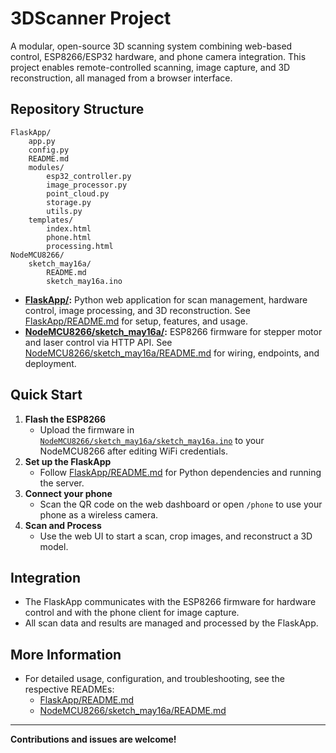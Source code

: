 # 3DScanner Project

A modular, open-source 3D scanning system combining web-based control, ESP8266/ESP32 hardware, and phone camera integration. This project enables remote-controlled scanning, image capture, and 3D reconstruction, all managed from a browser interface.

## Repository Structure

```
FlaskApp/
    app.py
    config.py
    README.md
    modules/
        esp32_controller.py
        image_processor.py
        point_cloud.py
        storage.py
        utils.py
    templates/
        index.html
        phone.html
        processing.html
NodeMCU8266/
    sketch_may16a/
        README.md
        sketch_may16a.ino
```

- **[FlaskApp/](FlaskApp/README.md):** Python web application for scan management, hardware control, image processing, and 3D reconstruction. See [FlaskApp/README.md](FlaskApp/README.md) for setup, features, and usage.
- **[NodeMCU8266/sketch_may16a/](NodeMCU8266/sketch_may16a/README.md):** ESP8266 firmware for stepper motor and laser control via HTTP API. See [NodeMCU8266/sketch_may16a/README.md](NodeMCU8266/sketch_may16a/README.md) for wiring, endpoints, and deployment.

## Quick Start

1. **Flash the ESP8266**  
   - Upload the firmware in [`NodeMCU8266/sketch_may16a/sketch_may16a.ino`](NodeMCU8266/sketch_may16a/sketch_may16a.ino) to your NodeMCU8266 after editing WiFi credentials.
2. **Set up the FlaskApp**  
   - Follow [FlaskApp/README.md](FlaskApp/README.md) for Python dependencies and running the server.
3. **Connect your phone**  
   - Scan the QR code on the web dashboard or open `/phone` to use your phone as a wireless camera.
4. **Scan and Process**  
   - Use the web UI to start a scan, crop images, and reconstruct a 3D model.

## Integration

- The FlaskApp communicates with the ESP8266 firmware for hardware control and with the phone client for image capture.
- All scan data and results are managed and processed by the FlaskApp.

## More Information

- For detailed usage, configuration, and troubleshooting, see the respective READMEs:
  - [FlaskApp/README.md](FlaskApp/README.md)
  - [NodeMCU8266/sketch_may16a/README.md](NodeMCU8266/sketch_may16a/README.md)

---

**Contributions and issues are welcome!**